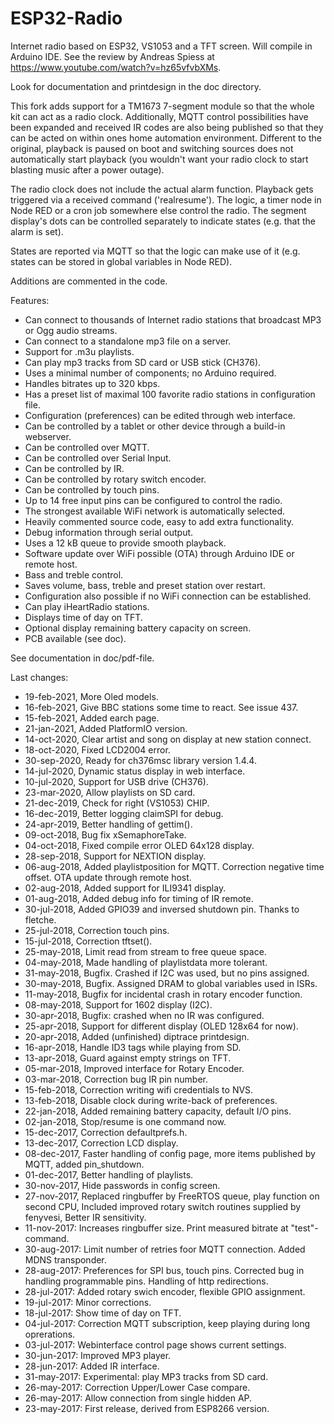 # ESP32-Radio
Internet radio based on ESP32, VS1053 and a TFT screen.  Will compile in Arduino IDE.
See the review by Andreas Spiess at https://www.youtube.com/watch?v=hz65vfvbXMs.

Look for documentation and printdesign in the doc directory.

This fork adds support for a TM1673 7-segment module so that the whole kit can act as a radio clock. Additionally, MQTT control possibilities have been expanded and received IR codes are also being published so that they can be acted on within ones home automation environment. Different to the original, playback is paused on boot and switching sources does not automatically start playback (you wouldn't want your radio clock to start blasting music after a power outage).

The radio clock does not include the actual alarm function. Playback gets triggered via a received command ('realresume'). The logic, a timer node in Node RED or a cron job somewhere else control the radio. The segment display's dots can be controlled separately to indicate states (e.g. that the alarm is set). 

States are reported via MQTT so that the logic can make use of it (e.g. states can be stored in global variables in Node RED).

Additions are commented in the code.

Features:
-	Can connect to thousands of Internet radio stations that broadcast MP3 or Ogg audio streams.
- Can connect to a standalone mp3 file on a server.
- Support for .m3u playlists.
- Can play mp3 tracks from SD card or USB stick (CH376).
-	Uses a minimal number of components; no Arduino required.
-	Handles bitrates up to 320 kbps.
-	Has a preset list of maximal 100 favorite radio stations in configuration file.
- Configuration (preferences) can be edited through web interface.
-	Can be controlled by a tablet or other device through a build-in webserver.
- Can be controlled over MQTT.
- Can be controlled over Serial Input.
- Can be controlled by IR.
-	Can be controlled by rotary switch encoder.
- Can be controlled by touch pins.
-	Up to 14 free input pins can be configured to control the radio.
-	The strongest available WiFi network is automatically selected.
-	Heavily commented source code, easy to add extra functionality.
-	Debug information through serial output.
-	Uses a 12 kB queue to provide smooth playback.
-	Software update over WiFi possible (OTA) through Arduino IDE or remote host.
-	Bass and treble control.
-	Saves volume, bass, treble and preset station over restart.
- Configuration also possible if no WiFi connection can be established.
- Can play iHeartRadio stations.
- Displays time of day on TFT.
- Optional display remaining battery capacity on screen.
- PCB available (see doc).

See documentation in doc/pdf-file.

Last changes:
- 19-feb-2021, More Oled models.
- 16-feb-2021, Give BBC stations some time to react. See issue 437.
- 15-feb-2021, Added earch page.
- 21-jan-2021, Added PlatformIO version.
- 14-oct-2020, Clear artist and song on display at new station connect.
- 18-oct-2020, Fixed LCD2004 error.
- 30-sep-2020, Ready for ch376msc library version 1.4.4.
- 14-jul-2020, Dynamic status display in web interface.
- 10-jul-2020, Support for USB drive (CH376).
- 23-mar-2020, Allow playlists  on SD card.
- 21-dec-2019, Check for right (VS1053) CHIP.
- 16-dec-2019, Better logging claimSPI for debug.
- 24-apr-2019, Better handling of gettim().
- 09-oct-2018, Bug fix xSemaphoreTake.
- 04-oct-2018, Fixed compile error OLED 64x128 display.
- 28-sep-2018, Support for NEXTION display.
- 06-aug-2018, Added playlistposition for MQTT.  Correction negative time offset. OTA update through remote host.
- 02-aug-2018, Added support for ILI9341 display.
- 01-aug-2018, Added debug info for timing of IR remote.
- 30-jul-2018, Added GPIO39 and inversed shutdown pin.  Thanks to fletche.
- 25-jul-2018, Correction touch pins.
- 15-jul-2018, Correction tftset().
- 25-may-2018, Limit read from stream to free queue space.
- 04-may-2018, Made handling of playlistdata more tolerant.
- 31-may-2018, Bugfix. Crashed if I2C was used, but no pins assigned.
- 30-may-2018, Bugfix. Assigned DRAM to global variables used in ISRs.
- 11-may-2018, Bugfix for incidental crash in rotary encoder function.
- 08-may-2018, Support for 1602 display (I2C).
- 30-apr-2018, Bugfix: crashed when no IR was configured.
- 25-apr-2018, Support for different display (OLED 128x64 for now).
- 20-apr-2018, Added (unfinished) diptrace printdesign.
- 16-apr-2018, Handle ID3 tags while playing from SD.
- 13-apr-2018, Guard against empty strings on TFT.
- 05-mar-2018, Improved interface for Rotary Encoder.
- 03-mar-2018, Correction bug IR pin number.
- 15-feb-2018, Correction writing wifi credentials to NVS.
- 13-feb-2018, Disable clock during write-back of preferences.
- 22-jan-2018, Added remaining battery capacity, default I/O pins.
- 02-jan-2018, Stop/resume is one command now.
- 15-dec-2017, Correction defaultprefs.h.
- 13-dec-2017, Correction LCD display.
- 08-dec-2017, Faster handling of config page, more items published by MQTT, added pin_shutdown.
- 01-dec-2017, Better handling of playlists.
- 30-nov-2017, Hide passwords in config screen.
- 27-nov-2017, Replaced ringbuffer by FreeRTOS queue, play function on second CPU,
               Included improved rotary switch routines supplied by fenyvesi,
               Better IR sensitivity.
- 11-nov-2017: Increases ringbuffer size. Print measured bitrate at "test"-command.
- 30-aug-2017: Limit number of retries foor MQTT connection. Added MDNS transponder.
- 28-aug-2017: Preferences for SPI bus, touch pins.
               Corrected bug in handling programmable pins.
               Handling of http redirections.
- 28-jul-2017: Added rotary swich encoder, flexible GPIO assignment.
- 19-jul-2017: Minor corrections.
- 18-jul-2017: Show time of day on TFT.
- 04-jul-2017: Correction MQTT subscription, keep playing during long oprerations.
- 03-jul-2017: Webinterface control page shows current settings.
- 30-jun-2017: Improved MP3 player.
- 28-jun-2017: Added IR interface.
- 31-may-2017: Experimental: play MP3 tracks from SD card.
- 26-may-2017: Correction Upper/Lower Case compare.
- 26-may-2017: Allow connection from single hidden AP.
- 23-may-2017: First release, derived from ESP8266 version.
